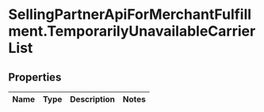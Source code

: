 # SellingPartnerApiForMerchantFulfillment.TemporarilyUnavailableCarrierList

## Properties
Name | Type | Description | Notes
------------ | ------------- | ------------- | -------------
